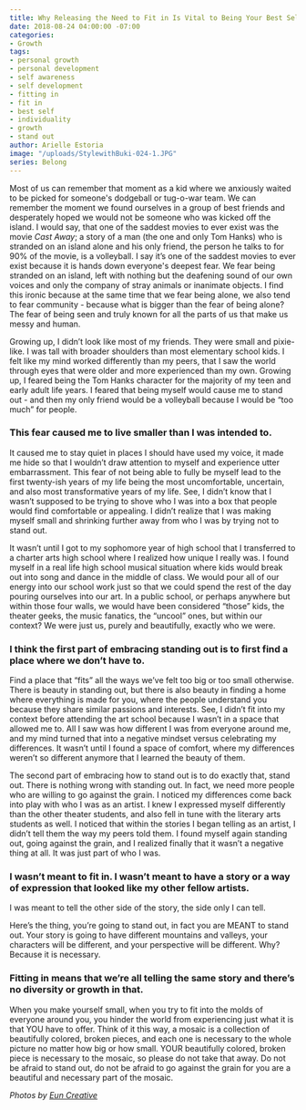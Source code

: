 ```yaml
---
title: Why Releasing the Need to Fit in Is Vital to Being Your Best Self
date: 2018-08-24 04:00:00 -07:00
categories:
- Growth
tags:
- personal growth
- personal development
- self awareness
- self development
- fitting in
- fit in
- best self
- individuality
- growth
- stand out
author: Arielle Estoria
image: "/uploads/StylewithBuki-024-1.JPG"
series: Belong
---
```


Most of us can remember that moment as a kid where we anxiously waited to be picked for someone's dodgeball or tug-o-war team. We can remember the moment we found ourselves in a group of best friends and desperately hoped we would not be someone who was kicked off the island. I would say, that one of the saddest movies to ever exist was the movie _Cast Away_; a story of a man (the one and only Tom Hanks) who is stranded on an island alone and his only friend, the person he talks to for 90% of the movie, is a volleyball. I say it’s one of the saddest movies to ever exist because it is hands down everyone's deepest fear. We fear being stranded on an island, left with nothing but the deafening sound of our own voices and only the company of stray animals or inanimate objects. I find this ironic because at the same time that we fear being alone, we also tend to fear community - because what is bigger than the fear of being alone? The fear of being seen and truly known for all the parts of us that make us messy and human. 

Growing up, I didn’t look like most of my friends. They were small and pixie-like. I was tall with broader shoulders than most elementary school kids. I felt like my mind worked differently than my peers, that I saw the world through eyes that were older and more experienced than my own. Growing up, I feared being the Tom Hanks character for the majority of my teen and early adult life years. I feared that being myself would cause me to stand out - and then my only friend would be a volleyball because I would be “too much” for people. 

### This fear caused me to live smaller than I was intended to. 

It caused me to stay quiet in places I should have used my voice, it made me hide so that I wouldn’t draw attention to myself and experience utter embarrassment. This fear of not being able to fully be myself lead to the first twenty-ish years of my life being the most uncomfortable, uncertain, and also most transformative years of my life. See, I didn’t know that I wasn’t supposed to be trying to shove who I was into a box that people would find comfortable or appealing. I didn’t realize that I was making myself small and shrinking further away from who I was by trying not to stand out. 

It wasn’t until I got to my sophomore year of high school that I transferred to a charter arts high school where I realized how unique I really was. I found myself in a real life high school musical situation where kids would break out into song and dance in the middle of class. We would pour all of our energy into our school work just so that we could spend the rest of the day pouring ourselves into our art. In a public school, or perhaps anywhere but within those four walls, we would have been considered “those” kids, the theater geeks, the music fanatics, the “uncool” ones, but within our context? We were just us, purely and beautifully, exactly who we were. 

### I think the first part of embracing standing out is to first find a place where we don’t have to. 

Find a place that “fits” all the ways we’ve felt too big or too small otherwise. There is beauty in standing out, but there is also beauty in finding a home where everything is made for you, where the people understand you because they share similar passions and interests. See, I didn’t fit into my context before attending the art school because I wasn’t in a space that allowed me to. All I saw was how different I was from everyone around me, and my mind turned that into a negative mindset versus celebrating my differences. It wasn’t until I found a space of comfort, where my differences weren’t so different anymore that I learned the beauty of them. 

The second part of embracing how to stand out is to do exactly that, stand out. There is nothing wrong with standing out. In fact, we need more people who are willing to go against the grain. I noticed my differences come back into play with who I was as an artist. I knew I expressed myself differently than the other theater students, and also fell in tune with the literary arts students as well. I noticed that within the stories I began telling as an artist, I didn’t tell them the way my peers told them. I found myself again standing out, going against the grain, and I realized finally that it wasn’t a negative thing at all. It was just part of who I was. 

### I wasn’t meant to fit in. I wasn’t meant to have a story or a way of expression that looked like my other fellow artists.

I was meant to tell the other side of the story, the side only I can tell.

Here’s the thing, you’re going to stand out, in fact you are MEANT to stand out. Your story is going to have different mountains and valleys, your characters will be different, and your perspective will be different. Why? Because it is necessary. 

### Fitting in means that we’re all telling the same story and there’s no diversity or growth in that.

When you make yourself small, when you try to fit into the molds of everyone around you, you hinder the world from experiencing just what it is that YOU have to offer. Think of it this way, a mosaic is a collection of beautifully colored, broken pieces, and each one is necessary to the whole picture no matter how big or how small. YOUR beautifully colored, broken piece is necessary to the mosaic, so please do not take that away. Do not be afraid to stand out, do not be afraid to go against the grain for you are a beautiful and necessary part of the mosaic. 

_Photos by [Eun Creative](http://www.euncreative.com/)_